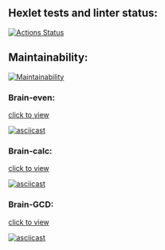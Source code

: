 ## Hexlet tests and linter status:
[![Actions Status](https://github.com/RinatCode/frontend-project-44/actions/workflows/hexlet-check.yml/badge.svg)](https://github.com/RinatCode/frontend-project-44/actions)

## Maintainability:
[![Maintainability](https://api.codeclimate.com/v1/badges/8bfdb0b2b950f71c7c09/maintainability)](https://codeclimate.com/github/RinatCode/frontend-project-44/maintainability)


### Brain-even:
[click to view](https://asciinema.org/a/rdpvvUeOTZe6pI9ICO9feQp0B)

[![asciicast](https://asciinema.org/a/rdpvvUeOTZe6pI9ICO9feQp0B.svg)](https://asciinema.org/a/rdpvvUeOTZe6pI9ICO9feQp0B)

### Brain-calc:
[click to view](https://asciinema.org/a/QYwcw7vfaV6KR3TdqT7OyPca3)

[![asciicast](https://asciinema.org/a/QYwcw7vfaV6KR3TdqT7OyPca3.svg)](https://asciinema.org/a/QYwcw7vfaV6KR3TdqT7OyPca3)

### Brain-GCD:
[click to view](https://asciinema.org/a/diD5gv8xOim4nlehQJhUSdHro)

[![asciicast](https://asciinema.org/a/diD5gv8xOim4nlehQJhUSdHro.svg)](https://asciinema.org/a/diD5gv8xOim4nlehQJhUSdHro)